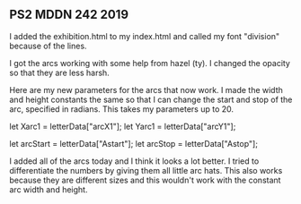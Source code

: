 ## PS2 MDDN 242 2019

I added the exhibition.html to my index.html and called my font "division" because of the lines.

I got the arcs working with some help from hazel (ty). I changed the opacity so that they are less harsh.

Here are my new parameters for the arcs that now work. I made the width and height constants the same so that I can change the start and stop of the arc, specified in radians. This takes my parameters up to 20.

  let Xarc1 = letterData["arcX1"];
  let Yarc1 = letterData["arcY1"];

  let arcStart = letterData["Astart"];
  let arcStop = letterData["Astop"];

  I added all of the arcs today and I think it looks a lot better. I tried to differentiate the numbers by giving them all little arc hats. This also works because they are different sizes and this wouldn't work with the constant arc width and height.
